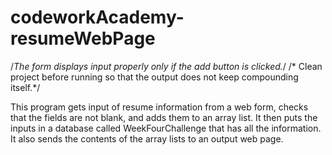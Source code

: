 # codeworkAcademy-resumeWebPage
/*The form displays input properly only if the add button is clicked.*/
/* Clean project before running so that the output does not keep compounding itself.*/

This program gets input of resume information from a web form, checks that the fields are not blank, and adds them to an array list.
It then puts the inputs in a database called WeekFourChallenge that has all the information.  
It also sends the contents of the array lists to an output web page.  

